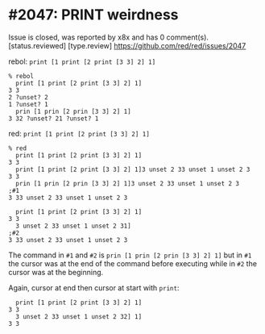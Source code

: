 
#2047: PRINT weirdness
================================================================================
Issue is closed, was reported by x8x and has 0 comment(s).
[status.reviewed] [type.review]
<https://github.com/red/red/issues/2047>

rebol: `print [1 print [2 print [3 3] 2] 1]`

```
% rebol
  print [1 print [2 print [3 3] 2] 1]
3 3
2 ?unset? 2
1 ?unset? 1
  prin [1 prin [2 prin [3 3] 2] 1]   
3 32 ?unset? 21 ?unset? 1  

```

red: `print [1 print [2 print [3 3] 2] 1]`

```
% red
  print [1 print [2 print [3 3] 2] 1]
3 3
  print [1 print [2 print [3 3] 2] 1]3 unset 2 33 unset 1 unset 2 3
3 3
  prin [1 prin [2 prin [3 3] 2] 1]3 unset 2 33 unset 1 unset 2 3            ;#1
3 33 unset 2 33 unset 1 unset 2 3

  print [1 print [2 print [3 3] 2] 1]
3 3
  3 unset 2 33 unset 1 unset 2 31]                                          ;#2
3 33 unset 2 33 unset 1 unset 2 3
```

The command in `#1` and `#2` is `prin [1 prin [2 prin [3 3] 2] 1]`
but in `#1` the cursor was at the end of the command before executing
while in `#2` the cursor was at the beginning.

Again, cursor at end then cursor at start with `print`:

```
  print [1 print [2 print [3 3] 2] 1]
3 3
  3 unset 2 33 unset 1 unset 2 32] 1]
3 3
```




